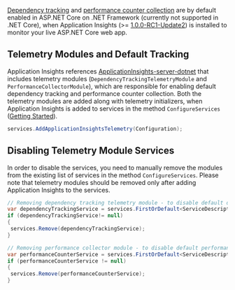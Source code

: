 [Dependency tracking](https://azure.microsoft.com/documentation/articles/app-insights-dependencies/) and [performance counter collection](https://azure.microsoft.com/documentation/articles/app-insights-web-monitor-performance/) are by default enabled in ASP.NET Core on .NET Framework (currently not supported in .NET Core), when Application Insights (>= [1.0.0-RC1-Update2](https://github.com/Microsoft/ApplicationInsights-aspnetcore/releases/tag/v1.0.0-rc1-update2)) is installed to monitor your live ASP.NET Core web app.

## Telemetry Modules and Default Tracking

Application Insights references [ApplicationInsights-server-dotnet](https://github.com/Microsoft/ApplicationInsights-server-dotnet/releases/tag/InitialCommit) that includes telemetry modules (```DependencyTrackingTelemetryModule``` and ```PerformanceCollectorModule```), which are responsible for enabling default dependency tracking and performance counter collection. Both the telemetry modules are added along with telemetry initializers, when Application Insights is added to services in the method ```ConfigureServices``` ([Getting Started](https://github.com/Microsoft/ApplicationInsights-aspnetcore/wiki/Getting-Started)). 

``` c#
services.AddApplicationInsightsTelemetry(Configuration);
```

## Disabling Telemetry Module Services

In order to disable the services, you need to manually remove the modules from the existing list of services in the method ```ConfigureServices```. Please note that telemetry modules should be removed only after adding Application Insights to the services.

``` c#
// Removing dependency tracking telemetry module - to disable default dependency tracking
var dependencyTrackingService = services.FirstOrDefault<ServiceDescriptor>(t => t.ImplementationType == typeof(DependencyTrackingTelemetryModule));
if (dependencyTrackingService!= null)
{
 services.Remove(dependencyTrackingService);
}

// Removing performance collector module - to disable default performance counter collection
var performanceCounterService = services.FirstOrDefault<ServiceDescriptor>(t => t.ImplementationType == typeof(PerformanceCollectorModule));
if (performanceCounterService != null)
{
 services.Remove(performanceCounterService);
}
```

